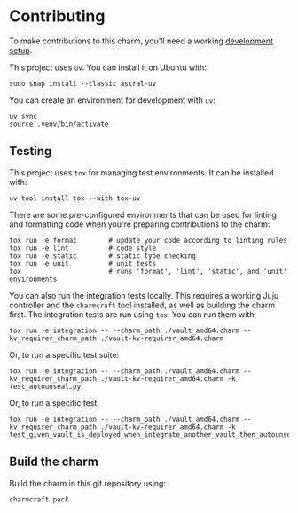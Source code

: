 # Contributing

To make contributions to this charm, you'll need a working [development setup](https://juju.is/docs/sdk/dev-setup).

This project uses `uv`. You can install it on Ubuntu with:

```shell
sudo snap install --classic astral-uv
```

You can create an environment for development with `uv`:

```shell
uv sync
source .venv/bin/activate
```

## Testing

This project uses `tox` for managing test environments. It can be installed with:

```shell
uv tool install tox --with tox-uv
```

There are some pre-configured environments that can be used for linting
and formatting code when you're preparing contributions to the charm:

```shell
tox run -e format        # update your code according to linting rules
tox run -e lint          # code style
tox run -e static        # static type checking
tox run -e unit          # unit tests
tox                      # runs 'format', 'lint', 'static', and 'unit' environments
```

You can also run the integration tests locally. This requires a working Juju controller and the `charmcraft` tool installed, as well as building the charm first. The integration tests are run using `tox`. You can run them with:

```shell
tox run -e integration -- --charm_path ./vault_amd64.charm --kv_requirer_charm_path ./vault-kv-requirer_amd64.charm
```

Or, to run a specific test suite:

```shell
tox run -e integration -- --charm_path ./vault_amd64.charm --kv_requirer_charm_path ./vault-kv-requirer_amd64.charm -k test_autounseal.py
```

Or, to run a specific test:

```shell
tox run -e integration -- --charm_path ./vault_amd64.charm --kv_requirer_charm_path ./vault-kv-requirer_amd64.charm -k test_given_vault_is_deployed_when_integrate_another_vault_then_autounseal_activated
```


## Build the charm

Build the charm in this git repository using:

```shell
charmcraft pack
```

<!-- You may want to include any contribution/style guidelines in this document>
